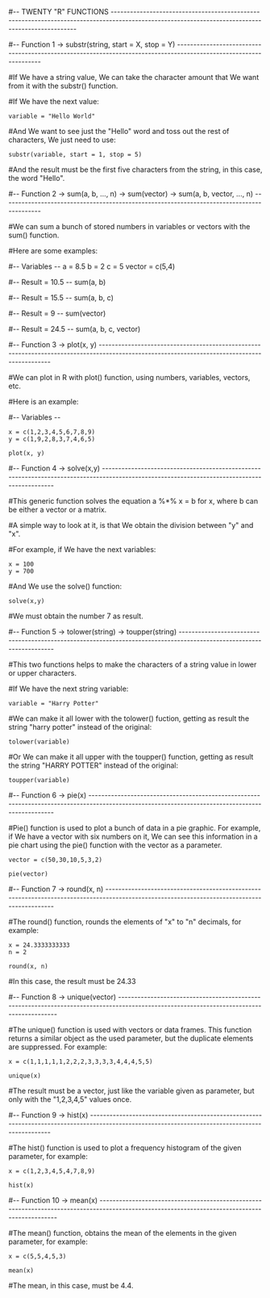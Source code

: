 #-- TWENTY "R" FUNCTIONS -------------------------------------------------------------------------------------------------------------------------------------------------



#-- Function 1 -> substr(string, start = X, stop = Y) ------------------------------------------------------------------------------------------------------------------

#If We have a string value, We can take the character amount that We want from it with the substr() function.

#If We have the next value:

    variable = "Hello World"

#And We want to see just the "Hello" word and toss out the rest of characters, We just need to use:

    substr(variable, start = 1, stop = 5)

#And the result must be the first five characters from the string, in this case, the word "Hello".



#-- Function 2 -> sum(a, b, ..., n) -> sum(vector) -> sum(a, b, vector, ..., n) ------------------------------------------------------------------------------------------

#We can sum a bunch of stored numbers in variables or vectors with the sum() function.

#Here are some examples:

#-- Variables --
    a = 8.5
    b = 2
    c = 5
    vector = c(5,4)

#-- Result = 10.5 --
    sum(a, b)

#-- Result = 15.5 --
    sum(a, b, c)

#-- Result = 9 --
    sum(vector)

#-- Result = 24.5 --
    sum(a, b, c, vector)



#-- Function 3 -> plot(x, y) ---------------------------------------------------------------------------------------------------------------------------------------------

#We can plot in R with plot() function, using numbers, variables, vectors, etc.

#Here is an example:

#-- Variables --

    x = c(1,2,3,4,5,6,7,8,9)
    y = c(1,9,2,8,3,7,4,6,5)

    plot(x, y)



#-- Function 4 -> solve(x,y) ---------------------------------------------------------------------------------------------------------------------------------------------

#This generic function solves the equation a %*% x = b for x, where b can be either a vector or a matrix.

#A simple way to look at it, is that We obtain the division between "y" and "x".

#For example, if We have the next variables:

    x = 100
    y = 700

#And We use the solve() function:

    solve(x,y)

#We must obtain the number 7 as result.



#-- Function 5 -> tolower(string) -> toupper(string) ---------------------------------------------------------------------------------------------------------------------

#This two functions helps to make the characters of a string value in lower or upper characters.

#If We have the next string variable:

    variable = "Harry Potter"

#We can make it all lower with the tolower() fuction, getting as result the string "harry potter" instead of the original:

    tolower(variable)

#Or We can make it all upper with the toupper() function, getting as result the string "HARRY POTTER" instead of the original:

    toupper(variable)



#-- Function 6 -> pie(x) -------------------------------------------------------------------------------------------------------------------------------------------------

#Pie() function is used to plot a bunch of data in a pie graphic. For example, if We have a vector with six numbers on it, We can see this information in a pie chart using the pie() function with the vector as a parameter.

    vector = c(50,30,10,5,3,2)

    pie(vector)



#-- Function 7 -> round(x, n) --------------------------------------------------------------------------------------------------------------------------------------------

#The round() function, rounds the elements of "x" to "n" decimals, for example:

    x = 24.3333333333
    n = 2

    round(x, n)

#In this case, the result must be 24.33



#-- Function 8 -> unique(vector) -----------------------------------------------------------------------------------------------------------------------------------------

#The unique() function is used with vectors or data frames. This function returns a similar object as the used parameter, but the duplicate elements are suppressed. For example:

    x = c(1,1,1,1,1,2,2,2,3,3,3,3,4,4,4,5,5)

    unique(x)

#The result must be a vector, just like the variable given as parameter, but only with the "1,2,3,4,5" values once.



#-- Function 9 -> hist(x) ------------------------------------------------------------------------------------------------------------------------------------------------

#The hist() function is used to plot a frequency histogram of the given parameter, for example:

    x = c(1,2,3,4,5,4,7,8,9)

    hist(x)



#-- Function 10 -> mean(x) -----------------------------------------------------------------------------------------------------------------------------------------------

#The mean() function, obtains the mean of the elements in the given parameter, for example:

    x = c(5,5,4,5,3)

    mean(x)

#The mean, in this case, must be 4.4.